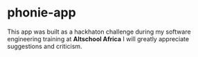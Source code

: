 # phonie-app
This app was built as a hackhaton challenge during  my software engineering training at **Altschool Africa** 
I will greatly appreciate suggestions and criticism.

